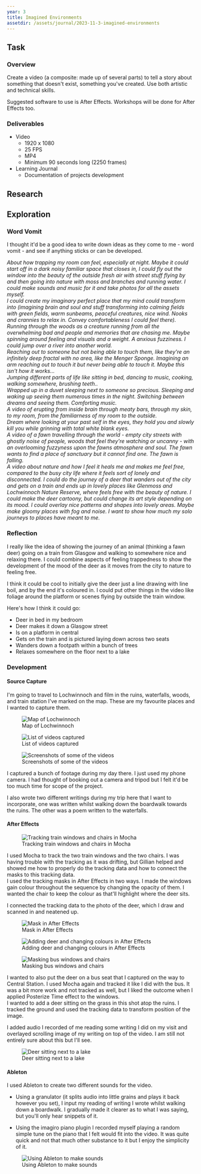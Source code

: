 ```yaml
---
year: 3
title: Imagined Environments
assetdir: /assets/journal/2023-11-3-imagined-environments
---
```


## Task

### Overview

Create a video (a composite: made up of several parts) to tell a story about something that doesn't exist, something you've created. Use both artistic and technical skills.

Suggested software to use is After Effects. Workshops will be done for After Effects too.

### Deliverables

* Video
    * 1920 x 1080
    * 25 FPS
    * MP4
    * Minimum 90 seconds long (2250 frames)
* Learning Journal
    * Documentation of projects development

## Research

## Exploration

### Word Vomit

I thought it'd be a good idea to write down ideas as they come to me - word vomit - and see if anything sticks or can be developed.

<div class="row row-gap-3">
    <div class="col-6">
        <i>
            About how trapping my room can feel, especially at night. Maybe it could start off in a dark noisy familiar space that closes in, I could fly out the window into the beauty of the outside fresh air with street stuff flying by and then going into nature with moss and branches and running water. I could make sounds and music for it and take photos for all the assets myself.
        </i>
    </div>
    <div class="col-6">
        <i>
            I could create my imaginary perfect place that my mind could transform into (imagining brain and soul and stuff transforming into calming fields with green fields, warm sunbeams, peaceful creatures, nice wind. Nooks and crannies to relax in. Convey comfortableness I could feel there).
        </i>
    </div>
    <div class="col-6">
        <i>
            Running through the woods as a creature running from all the overwhelming bad and people and memories that are chasing me. Maybe spinning around feeling and visuals and a weight. A anxious fuzziness. I could jump over a river into another world. 
        </i>
    </div>
    <div class="col-6">
        <i>
            Reaching out to someone but not being able to touch them, like they're an infinitely deep fractal with no area, like the Menger Sponge. Imagining an arm reaching out to touch it but never being able to touch it. Maybe this isn't how it works...
        </i>
    </div>
    <div class="col-6">
        <i>
            Jumping different parts of life like sitting in bed, dancing to music, cooking, walking somewhere, brushing teeth..
        </i>
    </div>
    <div class="col-6">
        <i>
            Wrapped up in a duvet sleeping next to someone so precious. Sleeping and waking up seeing them numerous times in the night. Switching between dreams and seeing them. Comforting music.
        </i>
    </div>
    <div class="col-6">
        <i>
            A video of erupting from inside brain through meaty bars, through my skin, to my room, from the familiarness of my room to the outside.
        </i>
    </div>
    <div class="col-6">
        <i>
            Dream where looking at your past self in the eyes, they hold you and slowly kill you while grinning with total white blank eyes.
        </i>
    </div>
    <div class="col-6">
        <i>
            A video of a fawn travelling through the world - empty city streets with ghostly noise of people, woods that feel they're watching or uncanny - with an overlooming fuzzyness upon the fawns atmosphere and soul. The fawn wants to find a place of sanctuary but it cannot find one. The fawn is falling. 
        </i>
    </div>
    <div class="col-6">
        <i>
            A video about nature and how I feel it heals me and makes me feel free, compared to the busy city life where it feels sort of lonely and disconnected. I could do the journey of a deer that wanders out of the city and gets on a train and ends up in lovely places like Glenmoss and Lochwinnoch Nature Reserve, where feels free with the beauty of nature. I could make the deer cartoony, but could change its art style depending on its mood. I could overlay nice patterns and shapes into lovely areas. Maybe make gloomy places with fog and noise. I want to show how much my solo journeys to places have meant to me.
        </i>
    </div>
</div>

### Reflection

I really like the idea of showing the journey of an animal (thinking a fawn deer) going on a train from Glasgow and walking to somewhere nice and relaxing there. I could combine aspects of feeling trappedness to show the development of the mood of the deer as it moves from the city to nature to feeling free.

I think it could be cool to initially give the deer just a line drawing with line boil, and by the end it's coloured in. I could put other things in the video like foliage around the platform or scenes flying by outside the train window.

Here's how I think it could go:
* Deer in bed in my bedroom
* Deer makes it down a Glasgow street
* Is on a platform in central
* Gets on the train and is pictured laying down across two seats
* Wanders down a footpath within a bunch of trees
* Relaxes somewhere on the floor next to a lake

### Development
#### Source Capture
<div class="row gy-4">
<div class="col-6">
I'm going to travel to Lochwinnoch and film in the ruins, waterfalls, woods, and train station I've marked on the map. These are my favourite places and I wanted to capture them.
</div>
<figure class="figure col-6">
    <img src="{{ page.assetdir }}/Map.jpg" class="figure-img img-fluid" alt="Map of Lochwinnoch">
    <figcaption class="figure-caption">Map of Lochwinnoch</figcaption>
</figure>
<figure class="figure col-6">
    <img src="{{ page.assetdir }}/Files.jpg" class="figure-img img-fluid" alt="List of videos captured">
    <figcaption class="figure-caption">List of videos captured</figcaption>
</figure>
<figure class="figure col-6">
    <img src="{{ page.assetdir }}/Photos.png" class="figure-img img-fluid" alt="Screenshots of some of the videos">
    <figcaption class="figure-caption">Screenshots of some of the videos</figcaption>
</figure>
</div>
I captured a bunch of footage during my day there. I just used my phone camera. I had thought of booking out a camera and tripod but I felt it'd be too much time for scope of the project.

I also wrote two different writings during my trip here that I want to incorporate, one was written whilst walking down the boardwalk towards the ruins. The other was a poem written to the waterfalls.

#### After Effects

<div class="row gy-4">
<figure class="figure col-6">
    <img src="{{ page.assetdir }}/Chair Mocha.jpeg" class="figure-img img-fluid" alt="Tracking train windows and chairs in Mocha">
    <figcaption class="figure-caption">Tracking train windows and chairs in Mocha</figcaption>
</figure>
<div class="col-6">
I used Mocha to track the two train windows and the two chairs. I was having trouble with the tracking as it was drifting, but Gillian helped and showed me how to properly do the tracking data and how to connect the masks to this tracking data.
</div>
<div class="col-4">
I used the tracking masks in After Effects in two ways. I made the windows gain colour throughout the sequence by changing the opacity of them. I wanted the chair to keep the colour as that'll highlight where the deer sits.

I connected the tracking data to the photo of the deer, which I draw and scanned in and neatened up.
</div>
<figure class="figure col-4">
    <img src="{{ page.assetdir }}/Chair AE.jpg" class="figure-img img-fluid" alt="Mask in After Effects">
    <figcaption class="figure-caption">Mask in After Effects</figcaption>
</figure>
<figure class="figure col-4">
    <img src="{{ page.assetdir }}/Deer Chair AE.jpg" class="figure-img img-fluid" alt="Adding deer and changing colours in After Effects">
    <figcaption class="figure-caption">Adding deer and changing colours in After Effects</figcaption>
</figure>

<figure class="figure col-8">
    <img src="{{ page.assetdir }}/Bus AE.jpg" class="figure-img img-fluid" alt="Masking bus windows and chairs">
    <figcaption class="figure-caption">Masking bus windows and chairs</figcaption>
</figure>
<div class="col-4">
I wanted to also put the deer on a bus seat that I captured on the way to Central Station. I used Mocha again and tracked it like I did with the bus. It was a bit more work and not tracked as well, but I liked the outcome when I applied Posterize Time effect to the windows.
</div>
<div class="col-4">
I wanted to add a deer sitting on the grass in this shot atop the ruins. I tracked the ground and used the tracking data to transform position of the image.

I added audio I recorded of me reading some writing I did on my visit and overlayed scrolling image of my writing on top of the video. I am still not entirely sure about this but I'll see.
</div>
<figure class="figure col-8">
    <img src="{{ page.assetdir }}/Lake AE.jpg" class="figure-img img-fluid" alt="Deer sitting next to a lake">
    <figcaption class="figure-caption">Deer sitting next to a lake</figcaption>
</figure>
</div>

#### Ableton

I used Ableton to create two different sounds for the video.

* Using a granulator (it splits audio into little grains and plays it back however you set), I input my reading of writing I wrote whilst walking down a boardwalk. I gradually made it clearer as to what I was saying, but you'll only hear snippets of it.

* Using the imagiro piano plugin I recorded myself playing a random simple tune on the piano that I felt would fit into the video. It was quite quick and not that much other substance to it but I enjoy the simplicity of it.

<figure class="figure col-12">
    <img src="{{ page.assetdir }}/Music.png" class="figure-img img-fluid" alt="Using Ableton to make sounds">
    <figcaption class="figure-caption">Using Ableton to make sounds</figcaption>
</figure>